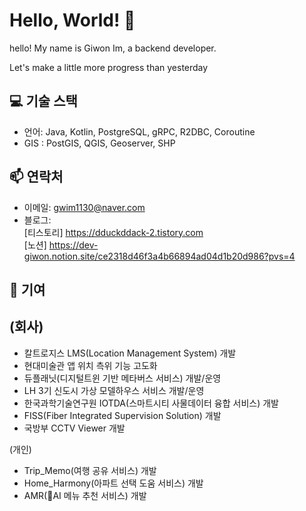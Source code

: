 # Hello, World! 👋

hello! My name is Giwon Im, a backend developer.<br>

Let's make a little more progress than yesterday<br>

## 💻 기술 스택

- 언어: Java, Kotlin, PostgreSQL, gRPC, R2DBC, Coroutine
- GIS : PostGIS, QGIS, Geoserver, SHP

## 📫 연락처

- 이메일: gwim1130@naver.com
- 블로그: <br>[티스토리] https://dduckddack-2.tistory.com <br>
        [노션] https://dev-giwon.notion.site/ce2318d46f3a4b66894ad04d1b20d986?pvs=4


## 🤝 기여

(회사)
- 
- 칼트로지스 LMS(Location Management System) 개발
- 현대미술관 앱 위치 측위 기능 고도화
- 듀플래닛(디지털트윈 기반 메타버스 서비스) 개발/운영
- LH 3기 신도시 가상 모델하우스 서비스 개발/운영
- 한국과학기술연구원 IOTDA(스마트시티 사물데이터 융합 서비스) 개발
- FISS(Fiber Integrated Supervision Solution) 개발
- 국방부 CCTV Viewer 개발


(개인)
- Trip_Memo(여행 공유 서비스) 개발
- Home_Harmony(아파트 선택 도움 서비스) 개발
- AMR(AI 메뉴 추천 서비스) 개발

